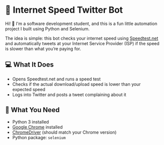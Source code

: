 # 📡 Internet Speed Twitter Bot

Hi! 👋 I'm a software development student, and this is a fun little automation project I built using Python and Selenium.

The idea is simple: this bot checks your internet speed using [Speedtest.net](https://www.speedtest.net) and automatically tweets at your Internet Service Provider (ISP) if the speed is slower than what you’re paying for.

## 💻 What It Does

- Opens Speedtest.net and runs a speed test
- Checks if the actual download/upload speed is lower than your expected speed
- Logs into Twitter and posts a tweet complaining about it

## 🧰 What You Need

- Python 3 installed
- [Google Chrome](https://www.google.com/chrome/) installed
- [ChromeDriver](https://sites.google.com/chromium.org/driver/) (should match your Chrome version)
- Python package: `selenium`

